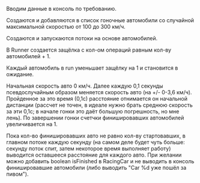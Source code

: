 Вводим данные в консоль по требованию.

Создаются и добавляются в список гоночные автомобили со случайной максимальной скоростью от 100 до 300 км/ч.

Создаются и запускаются потоки на основе автомобилей.

В Runner создается защёлка с кол-ом операций равным кол-ву автомобилей + 1.

Каждый автомобиль в run уменьшает защёлку на 1 и становится в ожидание.

Начальная скорость авто 0 км/ч. Далее каждую 0,1 секунды псевдослучайным образом меняется скорость авто (на +/- 0-3,6 км/ч). 
Пройденное за это время (0,1с) расстояние отнимается он начальной дистанции (рассчет не точен, в идеале нужно брать 
среднюю скорость за эти 0,1с; в начале гонки это даёт большую погрешность, но мне лень). 
По завершении гонки счетчки финишировавших автомобилей увеличивается на 1.

Пока кол-во финишировавших авто не равно кол-ву стартовавших, в главном потоке каждую секунду (на самом деле будет чуть 
больше: секунду поток спит, затем некоторое время выполняет работу) выводится оставшееся расстояние для каждого авто.
При желании можно добавить boolean isFinished в RacingCar и не выводить в консоль финишировавшие автомобили (либо 
выводить "Car %d уже пошёл за пивом").